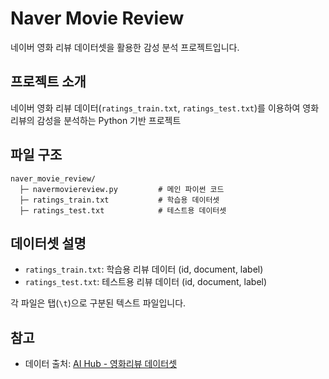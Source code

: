 # Naver Movie Review

네이버 영화 리뷰 데이터셋을 활용한 감성 분석 프로젝트입니다.

## 프로젝트 소개

네이버 영화 리뷰 데이터(`ratings_train.txt`, `ratings_test.txt`)를 이용하여 영화 리뷰의 감성을 분석하는 Python 기반 프로젝트

## 파일 구조

```
naver_movie_review/
  ├─ navermoviereview.py         # 메인 파이썬 코드
  ├─ ratings_train.txt           # 학습용 데이터셋
  ├─ ratings_test.txt            # 테스트용 데이터셋
```

## 데이터셋 설명

- `ratings_train.txt`: 학습용 리뷰 데이터 (id, document, label)
- `ratings_test.txt`: 테스트용 리뷰 데이터 (id, document, label)

각 파일은 탭(`\t`)으로 구분된 텍스트 파일입니다.


## 참고

- 데이터 출처: [AI Hub - 영화리뷰 데이터셋](https://www.aihub.or.kr/) 